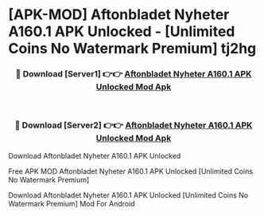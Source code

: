 # [APK-MOD] Aftonbladet Nyheter A160.1 APK Unlocked - [Unlimited Coins No Watermark Premium] tj2hg



<div align="center">
<h3>🔴 Download [Server1] 👉👉 <a href="https://momento.my/?title=Aftonbladet_Nyheter_A160.1_APK_Unlocked">Aftonbladet Nyheter A160.1 APK Unlocked Mod Apk</a></h3><br>

<h3>🔴 Download [Server2] 👉👉 <a href="https://momento.my/?title=Aftonbladet_Nyheter_A160.1_APK_Unlocked">Aftonbladet Nyheter A160.1 APK Unlocked Mod Apk</a></h3>
</div>



Download Aftonbladet Nyheter A160.1 APK Unlocked 

Free APK MOD Aftonbladet Nyheter A160.1 APK Unlocked [Unlimited Coins No Watermark Premium]

Download Aftonbladet Nyheter A160.1 APK Unlocked [Unlimited Coins No Watermark Premium] Mod For Android
